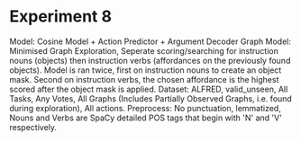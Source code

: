 # Experiment 8
Model: Cosine Model + Action Predictor + Argument Decoder
Graph Model: Minimised Graph Exploration, Seperate scoring/searching for instruction nouns (objects) then instruction verbs (affordances on the previously found objects). Model is ran twice, first on instruction nouns to create an object mask. Second on instruction verbs, the chosen affordance is the highest scored after the object mask is applied. 
Dataset: ALFRED, valid_unseen, All Tasks, Any Votes, All Graphs (Includes Partially Observed Graphs, i.e. found during exploration), All actions.
Preprocess: No punctuation, lemmatized, Nouns and Verbs are SpaCy detailed POS tags that begin with 'N' and 'V' respectively.
